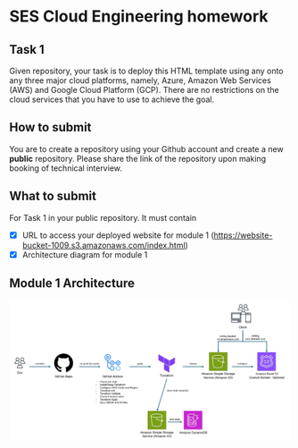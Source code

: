 <h1>SES Cloud Engineering homework</h1>

<h2>Task 1</h2>

Given repository, your task is to deploy this HTML template using any onto any three major cloud platforms, namely, Azure, Amazon Web Services (AWS) and Google Cloud Platform (GCP). There are no restrictions on the cloud services that you have to use to achieve the goal.

<h2>How to submit</h2>

You are to create a repository using your Github account and create a new <b>public</b> repository. Please share the link of the repository upon making booking of technical interview.

<h2>What to submit</h2>

For Task 1 in your public repository. It must contain

- [x] URL to access your deployed website for module 1 (https://website-bucket-1009.s3.amazonaws.com/index.html)
- [x] Architecture diagram for module 1

## Module 1 Architecture
[![Architecture Diagram][architecture-diagram]](https://github.com/Vasn/SES-Cloud-Homework)

[architecture-diagram]: assets/Module-1-Architecture.jpg